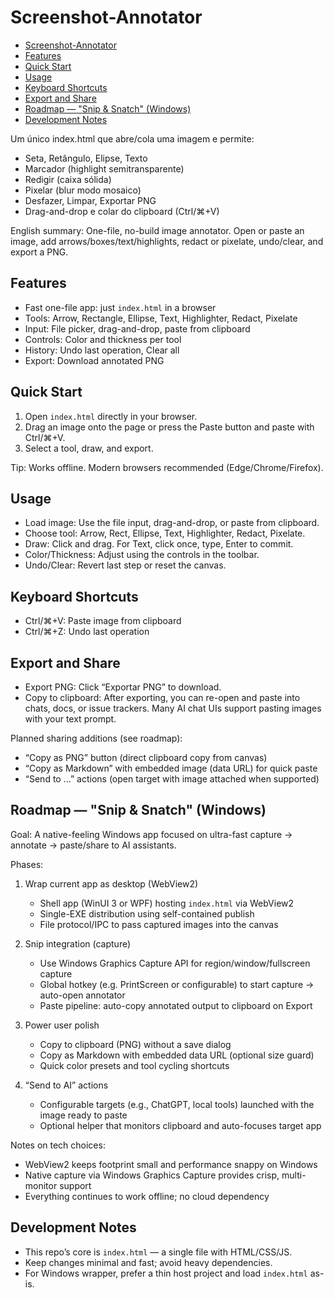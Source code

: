 # Screenshot-Annotator

- [Screenshot-Annotator](#screenshot-annotator)
- [Features](#features)
- [Quick Start](#quick-start)
- [Usage](#usage)
- [Keyboard Shortcuts](#keyboard-shortcuts)
- [Export and Share](#export-and-share)
- [Roadmap — "Snip & Snatch" (Windows)](#roadmap--snip--snatch-windows)
- [Development Notes](#development-notes)

Um único index.html que abre/cola uma imagem e permite:

- Seta, Retângulo, Elipse, Texto
- Marcador (highlight semitransparente)
- Redigir (caixa sólida)
- Pixelar (blur modo mosaico)
- Desfazer, Limpar, Exportar PNG
- Drag-and-drop e colar do clipboard (Ctrl/⌘+V)

English summary: One-file, no-build image annotator. Open or paste an image, add arrows/boxes/text/highlights, redact or pixelate, undo/clear, and export a PNG.

## Features

- Fast one-file app: just `index.html` in a browser
- Tools: Arrow, Rectangle, Ellipse, Text, Highlighter, Redact, Pixelate
- Input: File picker, drag-and-drop, paste from clipboard
- Controls: Color and thickness per tool
- History: Undo last operation, Clear all
- Export: Download annotated PNG

## Quick Start

1) Open `index.html` directly in your browser.
2) Drag an image onto the page or press the Paste button and paste with Ctrl/⌘+V.
3) Select a tool, draw, and export.

Tip: Works offline. Modern browsers recommended (Edge/Chrome/Firefox).

## Usage

- Load image: Use the file input, drag-and-drop, or paste from clipboard.
- Choose tool: Arrow, Rect, Ellipse, Text, Highlighter, Redact, Pixelate.
- Draw: Click and drag. For Text, click once, type, Enter to commit.
- Color/Thickness: Adjust using the controls in the toolbar.
- Undo/Clear: Revert last step or reset the canvas.

## Keyboard Shortcuts

- Ctrl/⌘+V: Paste image from clipboard
- Ctrl/⌘+Z: Undo last operation

## Export and Share

- Export PNG: Click “Exportar PNG” to download.
- Copy to clipboard: After exporting, you can re-open and paste into chats, docs, or issue trackers. Many AI chat UIs support pasting images with your text prompt.

Planned sharing additions (see roadmap):
- “Copy as PNG” button (direct clipboard copy from canvas)
- “Copy as Markdown” with embedded image (data URL) for quick paste
- “Send to …” actions (open target with image attached when supported)

## Roadmap — "Snip & Snatch" (Windows)

Goal: A native-feeling Windows app focused on ultra-fast capture → annotate → paste/share to AI assistants.

Phases:

1) Wrap current app as desktop (WebView2)
   - Shell app (WinUI 3 or WPF) hosting `index.html` via WebView2
   - Single-EXE distribution using self-contained publish
   - File protocol/IPC to pass captured images into the canvas

2) Snip integration (capture)
   - Use Windows Graphics Capture API for region/window/fullscreen capture
   - Global hotkey (e.g. PrintScreen or configurable) to start capture → auto-open annotator
   - Paste pipeline: auto-copy annotated output to clipboard on Export

3) Power user polish
   - Copy to clipboard (PNG) without a save dialog
   - Copy as Markdown with embedded data URL (optional size guard)
   - Quick color presets and tool cycling shortcuts

4) “Send to AI” actions
   - Configurable targets (e.g., ChatGPT, local tools) launched with the image ready to paste
   - Optional helper that monitors clipboard and auto-focuses target app

Notes on tech choices:
- WebView2 keeps footprint small and performance snappy on Windows
- Native capture via Windows Graphics Capture provides crisp, multi-monitor support
- Everything continues to work offline; no cloud dependency

## Development Notes

- This repo’s core is `index.html` — a single file with HTML/CSS/JS.
- Keep changes minimal and fast; avoid heavy dependencies.
- For Windows wrapper, prefer a thin host project and load `index.html` as-is.
